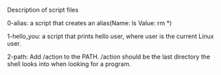 Description of script files

0-alias: a script that creates an alias(Name: ls Value: rm *)

1-hello_you: a script that prints hello user, where user is the current Linux user.

2-path: Add /action to the PATH. /action should be the last directory the shell looks into when looking for a program.

